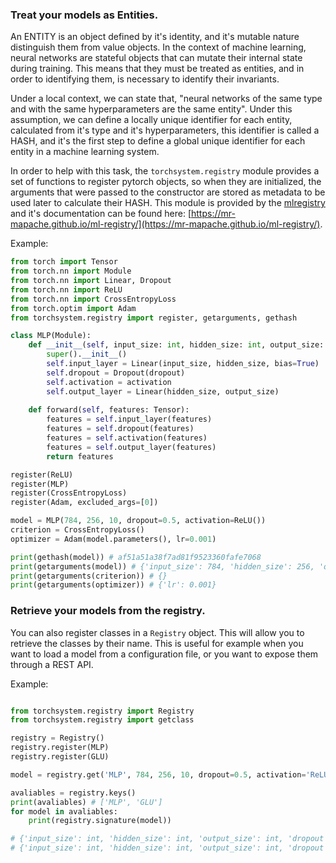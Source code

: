 ### Treat your models as Entities.
 
An ENTITY is an object defined by it's identity, and it's mutable nature distinguish them from value objects. In the
context of machine learning, neural networks are stateful objects that can mutate their internal state during training.
This means that they must be treated as entities, and in order to identifying them, is necessary to identify their invariants.

Under a local context, we can state that, "neural networks of the same type and with the same hyperparameters are
the same entity". Under this assumption, we can define a locally unique identifier for each entity, calculated from
it's type and it's hyperparameters, this identifier is called a HASH, and it's the first step to define a global unique
identifier for each entity in a machine learning system.

In order to help with this task, the `torchsystem.registry` module provides a set of functions to register pytorch objects,
so when they are initialized, the arguments that were passed to the constructor are stored as metadata to be used later
to calculate their HASH. This module is provided by the [mlregistry](https://github.com/mr-mapache/ml-registry) and it's
documentation can be found here: [https://mr-mapache.github.io/ml-registry/](https://mr-mapache.github.io/ml-registry/).

Example:
```python
from torch import Tensor
from torch.nn import Module
from torch.nn import Linear, Dropout
from torch.nn import ReLU
from torch.nn import CrossEntropyLoss
from torch.optim import Adam
from torchsystem.registry import register, getarguments, gethash

class MLP(Module):
    def __init__(self, input_size: int, hidden_size: int, output_size: int, dropout: float, activation: Module):
        super().__init__()
        self.input_layer = Linear(input_size, hidden_size, bias=True)
        self.dropout = Dropout(dropout)
        self.activation = activation
        self.output_layer = Linear(hidden_size, output_size)
    
    def forward(self, features: Tensor):
        features = self.input_layer(features)
        features = self.dropout(features)
        features = self.activation(features)
        features = self.output_layer(features)
        return features 

register(ReLU)
register(MLP)
register(CrossEntropyLoss)
register(Adam, excluded_args=[0])

model = MLP(784, 256, 10, dropout=0.5, activation=ReLU())
criterion = CrossEntropyLoss()
optimizer = Adam(model.parameters(), lr=0.001)

print(gethash(model)) # af51a51a38f7ad81f9523360fafe7068
print(getarguments(model)) # {'input_size': 784, 'hidden_size': 256, 'output_size': 10, 'dropout': 0.5, 'activation': 'ReLU'
print(getarguments(criterion)) # {}
print(getarguments(optimizer)) # {'lr': 0.001}
```

### Retrieve your models from the registry.

You can also register classes in a `Registry` object. This will allow you to retrieve the classes by their name. This is
useful for example when you want to load a model from a configuration file, or you want to expose them through a REST API.

Example:
```python

from torchsystem.registry import Registry
from torchsystem.registry import getclass

registry = Registry()
registry.register(MLP)
registry.register(GLU)

model = registry.get('MLP', 784, 256, 10, dropout=0.5, activation='ReLU')

avaliables = registry.keys()
print(avaliables) # ['MLP', 'GLU']
for model in avaliables: 
    print(registry.signature(model))

# {'input_size': int, 'hidden_size': int, 'output_size': int, 'dropout': float, 'activation': 'Module'}
# {'input_size': int, 'hidden_size': int, 'output_size': int, 'dropout': float, 'activation': 'Module'}
```